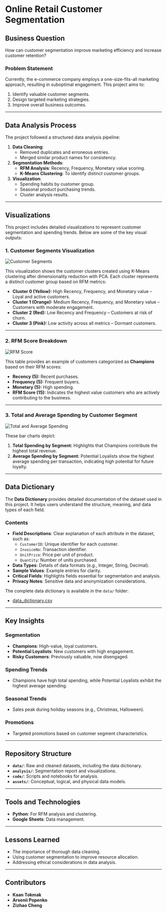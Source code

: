 # Online Retail Customer Segmentation

## Business Question
How can customer segmentation improve marketing efficiency and increase customer retention?

### Problem Statement
Currently, the e-commerce company employs a one-size-fits-all marketing approach, resulting in suboptimal engagement. This project aims to:
1. Identify valuable customer segments.
2. Design targeted marketing strategies.
3. Improve overall business outcomes.

---

## Data Analysis Process

The project followed a structured data analysis pipeline:
1. **Data Cleaning**:
    - Removed duplicates and erroneous entries.
    - Merged similar product names for consistency.
2. **Segmentation Methods**:
    - **RFM Analysis**: Recency, Frequency, Monetary value scoring.
    - **K-Means Clustering**: To identify distinct customer groups.
3. **Visualization**:
    - Spending habits by customer group.
    - Seasonal product purchasing trends.
    - Cluster analysis results.

---

## Visualizations

This project includes detailed visualizations to represent customer segmentation and spending trends. Below are some of the key visual outputs:

### 1. Customer Segments Visualization
![Customer Segments](analysis/visualizations/customer_segments.png)

This visualization shows the customer clusters created using K-Means clustering after dimensionality reduction with PCA. Each cluster represents a distinct customer group based on RFM metrics:
- **Cluster 0 (Yellow):** High Recency, Frequency, and Monetary value – Loyal and active customers.
- **Cluster 1 (Orange):** Medium Recency, Frequency, and Monetary value – Customers with moderate engagement.
- **Cluster 2 (Red):** Low Recency and Frequency – Customers at risk of churn.
- **Cluster 3 (Pink):** Low activity across all metrics – Dormant customers.

---

### 2. RFM Score Breakdown
![RFM Score](analysis/visualizations/rfm_score.png)

This table provides an example of customers categorized as **Champions** based on their RFM scores:
- **Recency (5):** Recent purchases.
- **Frequency (5):** Frequent buyers.
- **Monetary (5):** High spending.
- **RFM Score (15):** Indicates the highest value customers who are actively contributing to the business.

---

### 3. Total and Average Spending by Customer Segment
![Total and Average Spending](analysis/visualizations/total_avg_customer_spending.png)

These bar charts depict:
1. **Total Spending by Segment:** Highlights that Champions contribute the highest total revenue.
2. **Average Spending by Segment:** Potential Loyalists show the highest average spending per transaction, indicating high potential for future loyalty.

---

## Data Dictionary

The **Data Dictionary** provides detailed documentation of the dataset used in this project. It helps users understand the structure, meaning, and data types of each field.

### Contents
- **Field Descriptions**: Clear explanation of each attribute in the dataset, such as:
  - `CustomerID`: Unique identifier for each customer.
  - `InvoiceNo`: Transaction identifier.
  - `UnitPrice`: Price per unit of product.
  - `Quantity`: Number of units purchased.
- **Data Types**: Details of data formats (e.g., Integer, String, Decimal).
- **Sample Values**: Example entries for clarity.
- **Critical Fields**: Highlights fields essential for segmentation and analysis.
- **Privacy Notes**: Sensitive data and anonymization considerations.

The complete data dictionary is available in the `data/` folder:  
- [data_dictionary.csv](data/data_dictionary.csv)

---

## Key Insights

### Segmentation
- **Champions**: High-value, loyal customers.
- **Potential Loyalists**: New customers with high engagement.
- **Risky Customers**: Previously valuable, now disengaged.

### Spending Trends
- Champions have high total spending, while Potential Loyalists exhibit the highest average spending.

### Seasonal Trends
- Sales peak during holiday seasons (e.g., Christmas, Halloween).

### Promotions
- Targeted promotions based on customer segment characteristics.

---

## Repository Structure
- **`data/`**: Raw and cleaned datasets, including the data dictionary.
- **`analysis/`**: Segmentation report and visualizations.
- **`code/`**: Scripts and notebooks for analysis.
- **`assets/`**: Conceptual, logical, and physical data models.

---

## Tools and Technologies
- **Python**: For RFM analysis and clustering.
- **Google Sheets**: Data management.

---

## Lessons Learned
- The importance of thorough data cleaning.
- Using customer segmentation to improve resource allocation.
- Addressing ethical considerations in data analysis.

---

## Contributors
- **Kaan Tokmak**
- **Arsenii Popenko**
- **Zizhao Cheng**
